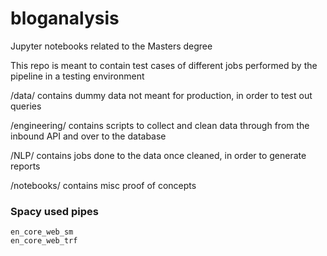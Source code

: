 # bloganalysis
 Jupyter notebooks related to the Masters degree

This repo is meant to contain test cases of different jobs performed by the pipeline in a testing environment

/data/ contains dummy data not meant for production, in order to test out queries

/engineering/ contains scripts to collect and clean data through from the inbound API and over to the database

/NLP/ contains jobs done to the data once cleaned, in order to generate reports

/notebooks/ contains misc proof of concepts

### Spacy used pipes
    en_core_web_sm
    en_core_web_trf